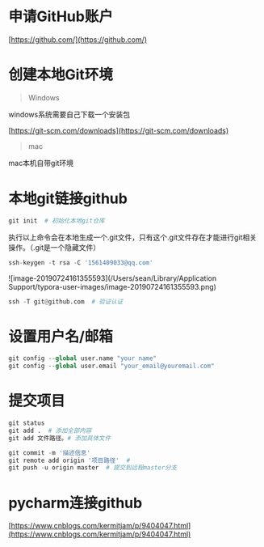 # 申请GitHub账户

[https://github.com/](https://github.com/)

# 创建本地Git环境

> Windows

windows系统需要自己下载一个安装包

[https://git-scm.com/downloads](https://git-scm.com/downloads)

> mac

mac本机自带git环境

# 本地git链接github

```python
git init  # 初始化本地git仓库
```

执行以上命令会在本地生成一个.git文件，只有这个.git文件存在才能进行git相关操作。（.git是一个隐藏文件）

```python
ssh-keygen -t rsa -C '1561409033@qq.com'
```

![image-20190724161355593](/Users/sean/Library/Application Support/typora-user-images/image-20190724161355593.png)

```python
ssh -T git@github.com  # 验证认证
```

# 设置用户名/邮箱

```python
git config --global user.name "your name"
git config --global user.email "your_email@youremail.com"
```

# 提交项目

```python
git status
git add .  # 添加全部内容
git add 文件路径。# 添加具体文件

git commit -m '描述信息'
git remote add origin '项目路径'  # 
git push -u origin master  # 提交到远程master分支
```

# pycharm连接github

[https://www.cnblogs.com/kermitjam/p/9404047.html](https://www.cnblogs.com/kermitjam/p/9404047.html)

